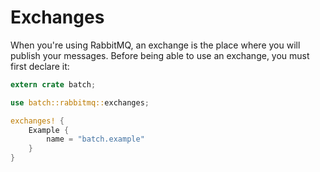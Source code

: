 # Exchanges

When you're using RabbitMQ, an exchange is the place where you will publish your messages. Before being able to use an exchange, you must first declare it:

```rust
extern crate batch;

use batch::rabbitmq::exchanges;

exchanges! {
	Example {
		name = "batch.example"
	}
}
```

